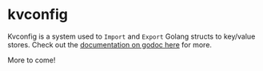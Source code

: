 # kvconfig

Kvconfig is a system used to `Import` and `Export` Golang structs to key/value stores. Check out the [documentation on godoc here](https://godoc.org/github.com/jessepeterson/kvconfig) for more.

More to come!
